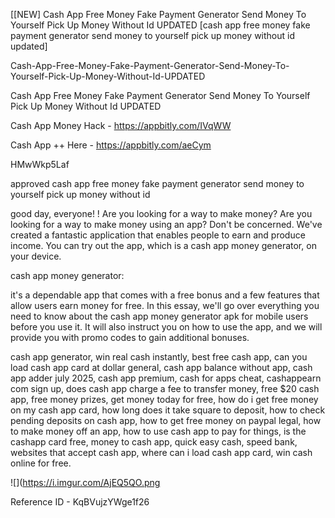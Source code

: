 [[NEW] Cash App Free Money Fake Payment Generator Send Money To Yourself Pick Up Money Without Id UPDATED [cash app free money fake payment generator send money to yourself pick up money without id updated]

Cash-App-Free-Money-Fake-Payment-Generator-Send-Money-To-Yourself-Pick-Up-Money-Without-Id-UPDATED

Cash App Free Money Fake Payment Generator Send Money To Yourself Pick Up Money Without Id UPDATED

Cash App Money Hack -  https://appbitly.com/IVqWW

Cash App ++ Here - https://appbitly.com/aeCym

HMwWkp5Laf

approved cash app free money fake payment generator send money to yourself pick up money without id

good day, everyone! ! Are you looking for a way to make money? Are you looking for a way to make money using an app? Don't be concerned. We've created a fantastic application that enables people to earn and produce income. You can try out the app, which is a cash app money generator, on your device.

cash app money generator:

it's a dependable app that comes with a free bonus and a few features that allow users earn money for free. In this essay, we'll go over everything you need to know about the cash app money generator apk for mobile users before you use it. It will also instruct you on how to use the app, and we will provide you with promo codes to gain additional bonuses.

cash app generator, win real cash instantly, best free cash app, can you load cash app card at dollar general, cash app balance without app, cash app adder july 2025, cash app premium, cash for apps cheat, cashappearn com sign up, does cash app charge a fee to transfer money, free $20 cash app, free money prizes, get money today for free, how do i get free money on my cash app card, how long does it take square to deposit, how to check pending deposits on cash app, how to get free money on paypal legal, how to make money off an app, how to use cash app to pay for things, is the cashapp card free, money to cash app, quick easy cash, speed bank, websites that accept cash app, where can i load cash app card, win cash online for free.

![](https://i.imgur.com/AjEQ5QO.png

Reference ID - KqBVujzYWge1f26